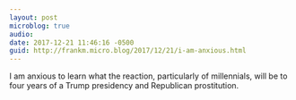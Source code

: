 ```yaml
---
layout: post
microblog: true
audio: 
date: 2017-12-21 11:46:16 -0500
guid: http://frankm.micro.blog/2017/12/21/i-am-anxious.html
---
```

I am anxious to learn what the reaction, particularly of millennials, will be to four years of a Trump presidency and Republican prostitution. 

